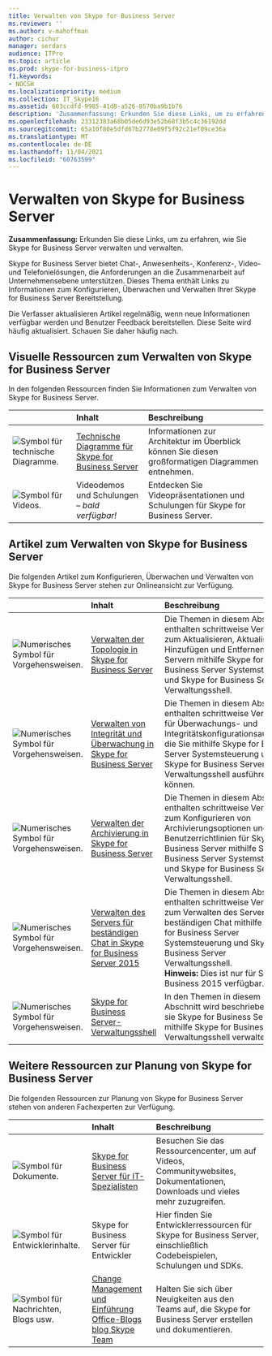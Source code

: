 ```yaml
---
title: Verwalten von Skype for Business Server
ms.reviewer: ''
ms.author: v-mahoffman
author: cichur
manager: serdars
audience: ITPro
ms.topic: article
ms.prod: skype-for-business-itpro
f1.keywords:
- NOCSH
ms.localizationpriority: medium
ms.collection: IT_Skype16
ms.assetid: 603ccdfd-9985-41d8-a526-8570ba9b1b76
description: 'Zusammenfassung: Erkunden Sie diese Links, um zu erfahren, wie Sie Skype for Business Server verwalten und verwalten.'
ms.openlocfilehash: 23312383a68b05de6d93e52b68f3b5c4c36192dd
ms.sourcegitcommit: 65a10f80e5dfd67b2778e09f5f92c21ef09ce36a
ms.translationtype: MT
ms.contentlocale: de-DE
ms.lasthandoff: 11/04/2021
ms.locfileid: "60763599"
---
```

# <a name="manage-skype-for-business-server"></a>Verwalten von Skype for Business Server 

**Zusammenfassung:** Erkunden Sie diese Links, um zu erfahren, wie Sie Skype for Business Server verwalten und verwalten.
  
Skype for Business Server bietet Chat-, Anwesenheits-, Konferenz-, Video- und Telefonielösungen, die Anforderungen an die Zusammenarbeit auf Unternehmensebene unterstützen. Dieses Thema enthält Links zu Informationen zum Konfigurieren, Überwachen und Verwalten Ihrer Skype for Business Server Bereitstellung. 
  
Die Verfasser aktualisieren Artikel regelmäßig, wenn neue Informationen verfügbar werden und Benutzer Feedback bereitstellen. Diese Seite wird häufig aktualisiert. Schauen Sie daher häufig nach.

## <a name="visual-resources-about-how-to-manage-skype-for-business-server"></a>Visuelle Ressourcen zum Verwalten von Skype for Business Server

In den folgenden Ressourcen finden Sie Informationen zum Verwalten von Skype for Business Server.
  
|&nbsp;|Inhalt|Beschreibung|
|:-----|:-----|:-----|
|![Symbol für technische Diagramme.](../media/87de0d09-77fd-46f2-b9f6-99a7998fd332.png)|[Technische Diagramme für Skype for Business Server](../technical-diagrams.md)  |Informationen zur Architektur im Überblick können Sie diesen großformatigen Diagrammen entnehmen.   |
|![Symbol für Videos.](../media/143e0d86-1c68-482a-9bf9-93e7966acca0.png)|Videodemos und Schulungen –  *bald verfügbar!*   |Entdecken Sie Videopräsentationen und Schulungen für Skype for Business Server.   |
   
##  <a name="articles-about-managing-skype-for-business-server"></a>Artikel zum Verwalten von Skype for Business Server

Die folgenden Artikel zum Konfigurieren, Überwachen und Verwalten von Skype for Business Server stehen zur Onlineansicht zur Verfügung. 
  
|&nbsp;|Inhalt|Beschreibung|
|:-----|:-----|:-----|
|![Numerisches Symbol für Vorgehensweisen.](../media/d73b5029-a6ba-4abd-9197-d8151dabf56e.png)|[Verwalten der Topologie in Skype for Business Server](topology/topology.md)  |Die Themen in diesem Abschnitt enthalten schrittweise Verfahren zum Aktualisieren, Aktualisieren, Hinzufügen und Entfernen von Servern mithilfe Skype for Business Server Systemsteuerung und Skype for Business Server Verwaltungsshell.   |
|![Numerisches Symbol für Vorgehensweisen.](../media/d73b5029-a6ba-4abd-9197-d8151dabf56e.png)|[Verwalten von Integrität und Überwachung in Skype for Business Server](health-and-monitoring/health-and-monitoring.md)  |Die Themen in diesem Abschnitt enthalten schrittweise Verfahren für Überwachungs- und Integritätskonfigurationsaufgaben, die Sie mithilfe Skype for Business Server Systemsteuerung und Skype for Business Server Verwaltungsshell ausführen können.   |
|![Numerisches Symbol für Vorgehensweisen.](../media/d73b5029-a6ba-4abd-9197-d8151dabf56e.png)|[Verwalten der Archivierung in Skype for Business Server](archiving/archiving.md)  |Die Themen in diesem Abschnitt enthalten schrittweise Verfahren zum Konfigurieren von Archivierungsoptionen und Benutzerrichtlinien für Skype for Business Server mithilfe Skype for Business Server Systemsteuerung und Skype for Business Server Verwaltungsshell.   |
|![Numerisches Symbol für Vorgehensweisen.](../media/d73b5029-a6ba-4abd-9197-d8151dabf56e.png)|[Verwalten des Servers für beständigen Chat in Skype for Business Server 2015](persistent-chat/persistent-chat.md)  |Die Themen in diesem Abschnitt enthalten schrittweise Verfahren zum Verwalten des Servers für beständigen Chat mithilfe Skype for Business Server Systemsteuerung und Skype for Business Server Verwaltungsshell.  <br/> **Hinweis:** Dies ist nur für Skype for Business 2015 verfügbar.|
|![Numerisches Symbol für Vorgehensweisen.](../media/d73b5029-a6ba-4abd-9197-d8151dabf56e.png)|[Skype for Business Server-Verwaltungsshell](management-shell.md) <br/> |In den Themen in diesem Abschnitt wird beschrieben, wie sie Skype for Business Server mithilfe Skype for Business Server Verwaltungsshell verwalten.  <br/> |
   
## <a name="additional-resources-about-planning-for-skype-for-business-server"></a>Weitere Ressourcen zur Planung von Skype for Business Server

Die folgenden Ressourcen zur Planung von Skype for Business Server stehen von anderen Fachexperten zur Verfügung. 
  
|&nbsp;|**Inhalt**|**Beschreibung**|
|:-----|:-----|:-----|
|![Symbol für Dokumente.](../media/4eff581b-890b-46cb-8224-a4122137d27e.png)|[Skype for Business Server für IT-Spezialisten](../../Hub/index.yml)  |Besuchen Sie das Ressourcencenter, um auf Videos, Communitywebsites, Dokumentationen, Downloads und vieles mehr zuzugreifen. |
|![Symbol für Entwicklerinhalte.](../media/3626138a-2778-407e-911f-a0dcbdc36684.png)|Skype for Business Server für Entwickler   |Hier finden Sie Entwicklerressourcen für Skype for Business Server, einschließlich Codebeispielen, Schulungen und SDKs. |
|![Symbol für Nachrichten, Blogs usw.](../media/ac692cb8-7db8-4810-b53f-1bc88b1e4cac.png)|[Change Management und Einführung](https://go.microsoft.com/fwlink/p/?LinkId=532796) <br/> [Office-Blogs](https://go.microsoft.com/fwlink/p/?LinkId=528899) <br/> [blog Skype Team](https://go.microsoft.com/fwlink/p/?LinkId=532818)  |Halten Sie sich über Neuigkeiten aus den Teams auf, die Skype for Business Server erstellen und dokumentieren.  |

